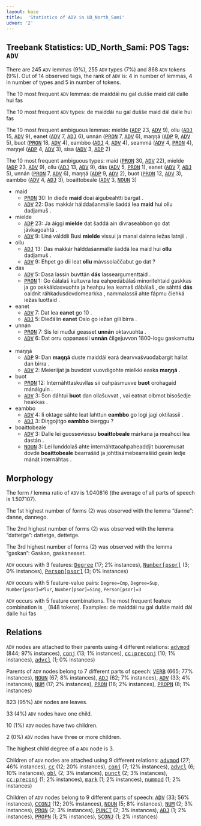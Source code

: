 ```yaml
---
layout: base
title:  'Statistics of ADV in UD_North_Sami'
udver: '2'
---
```


## Treebank Statistics: UD_North_Sami: POS Tags: `ADV`

There are 245 `ADV` lemmas (9%), 255 `ADV` types (7%) and 868 `ADV` tokens (9%).
Out of 14 observed tags, the rank of `ADV` is: 4 in number of lemmas, 4 in number of types and 5 in number of tokens.

The 10 most frequent `ADV` lemmas: de maiddái nu gal dušše maid dál dalle hui fas

The 10 most frequent `ADV` types:  de maiddái nu gal dušše maid dál dalle hui fas

The 10 most frequent ambiguous lemmas: mielde (<tt><a href="sme-pos-ADP.html">ADP</a></tt> 23, <tt><a href="sme-pos-ADV.html">ADV</a></tt> 9), ollu (<tt><a href="sme-pos-ADJ.html">ADJ</a></tt> 15, <tt><a href="sme-pos-ADV.html">ADV</a></tt> 9), eanet (<tt><a href="sme-pos-ADV.html">ADV</a></tt> 7, <tt><a href="sme-pos-ADJ.html">ADJ</a></tt> 6), unnán (<tt><a href="sme-pos-PRON.html">PRON</a></tt> 7, <tt><a href="sme-pos-ADV.html">ADV</a></tt> 6), maŋŋá (<tt><a href="sme-pos-ADP.html">ADP</a></tt> 9, <tt><a href="sme-pos-ADV.html">ADV</a></tt> 5), buot (<tt><a href="sme-pos-PRON.html">PRON</a></tt> 18, <tt><a href="sme-pos-ADV.html">ADV</a></tt> 4), eambbo (<tt><a href="sme-pos-ADJ.html">ADJ</a></tt> 4, <tt><a href="sme-pos-ADV.html">ADV</a></tt> 4), seammá (<tt><a href="sme-pos-ADV.html">ADV</a></tt> 4, <tt><a href="sme-pos-PRON.html">PRON</a></tt> 4), maŋŋel (<tt><a href="sme-pos-ADP.html">ADP</a></tt> 4, <tt><a href="sme-pos-ADV.html">ADV</a></tt> 3), sisa (<tt><a href="sme-pos-ADV.html">ADV</a></tt> 3, <tt><a href="sme-pos-ADP.html">ADP</a></tt> 2)

The 10 most frequent ambiguous types:  maid (<tt><a href="sme-pos-PRON.html">PRON</a></tt> 30, <tt><a href="sme-pos-ADV.html">ADV</a></tt> 22), mielde (<tt><a href="sme-pos-ADP.html">ADP</a></tt> 23, <tt><a href="sme-pos-ADV.html">ADV</a></tt> 9), ollu (<tt><a href="sme-pos-ADJ.html">ADJ</a></tt> 13, <tt><a href="sme-pos-ADV.html">ADV</a></tt> 9), dás (<tt><a href="sme-pos-ADV.html">ADV</a></tt> 5, <tt><a href="sme-pos-PRON.html">PRON</a></tt> 1), eanet (<tt><a href="sme-pos-ADV.html">ADV</a></tt> 7, <tt><a href="sme-pos-ADJ.html">ADJ</a></tt> 5), unnán (<tt><a href="sme-pos-PRON.html">PRON</a></tt> 7, <tt><a href="sme-pos-ADV.html">ADV</a></tt> 6), maŋŋá (<tt><a href="sme-pos-ADP.html">ADP</a></tt> 9, <tt><a href="sme-pos-ADV.html">ADV</a></tt> 2), buot (<tt><a href="sme-pos-PRON.html">PRON</a></tt> 12, <tt><a href="sme-pos-ADV.html">ADV</a></tt> 3), eambbo (<tt><a href="sme-pos-ADV.html">ADV</a></tt> 4, <tt><a href="sme-pos-ADJ.html">ADJ</a></tt> 3), boaittobeale (<tt><a href="sme-pos-ADV.html">ADV</a></tt> 3, <tt><a href="sme-pos-NOUN.html">NOUN</a></tt> 3)


* maid
  * <tt><a href="sme-pos-PRON.html">PRON</a></tt> 30: In dieđe <b>maid</b> doai áigubeahtti bargat .
  * <tt><a href="sme-pos-ADV.html">ADV</a></tt> 22: Das makkár hálddašanmálle šaddá lea <b>maid</b> hui ollu dadjamuš .
* mielde
  * <tt><a href="sme-pos-ADP.html">ADP</a></tt> 23: Ja áiggi <b>mielde</b> dat šaddá ain divraseabbon go dat jávkagoahtá .
  * <tt><a href="sme-pos-ADV.html">ADV</a></tt> 9: Liná válddii Busi <b>mielde</b> vissui ja manai dainna iežas latnjii .
* ollu
  * <tt><a href="sme-pos-ADJ.html">ADJ</a></tt> 13: Das makkár hálddašanmálle šaddá lea maid hui <b>ollu</b> dadjamuš .
  * <tt><a href="sme-pos-ADV.html">ADV</a></tt> 9: Ehpet go dii leat <b>ollu</b> mávssolaččabut go dat ?
* dás
  * <tt><a href="sme-pos-ADV.html">ADV</a></tt> 5: Dasa lassin buvttán <b>dás</b> lasseargumenttaid .
  * <tt><a href="sme-pos-PRON.html">PRON</a></tt> 1: Go čálalaš kultuvra lea eahpedábálaš minoritehtaid gaskkas ja go oskkáldasvuohta ja heahpu lea leamaš dábálaš , de sáhttá <b>dás</b> oaidnit ráhkadusdovdomearkka , nammalassii ahte fápmu čiehká iežas luottaid .
* eanet
  * <tt><a href="sme-pos-ADV.html">ADV</a></tt> 7: Dat lea <b>eanet</b> go 10 .
  * <tt><a href="sme-pos-ADJ.html">ADJ</a></tt> 5: Dieđálin <b>eanet</b> Oslo go iežan gili birra .
* unnán
  * <tt><a href="sme-pos-PRON.html">PRON</a></tt> 7: Sis lei muđui geasset <b>unnán</b> oktavuohta .
  * <tt><a href="sme-pos-ADV.html">ADV</a></tt> 6: Dat orru oppanassii <b>unnán</b> čilgejuvvon 1800-logu gaskamuttu .
* maŋŋá
  * <tt><a href="sme-pos-ADP.html">ADP</a></tt> 9: Dan <b>maŋŋá</b> duste maiddái eará dearvvašvuođabargit hállat dan birra .
  * <tt><a href="sme-pos-ADV.html">ADV</a></tt> 2: Meieriijat ja buvddat vuovdigohte mielkki easka <b>maŋŋá</b> .
* buot
  * <tt><a href="sme-pos-PRON.html">PRON</a></tt> 12: Internáhttaskuvllas sii oahpásmuvve <b>buot</b> orohagaid mánáiguin .
  * <tt><a href="sme-pos-ADV.html">ADV</a></tt> 3: Son dáhtui <b>buot</b> dan ollašuvvat , vai eatnat olbmot bisošedje heakkas .
* eambbo
  * <tt><a href="sme-pos-ADV.html">ADV</a></tt> 4: Ii oktage sáhte leat lahttun <b>eambbo</b> go logi jagi oktilassii .
  * <tt><a href="sme-pos-ADJ.html">ADJ</a></tt> 3: Diŋgojitgo <b>eambbo</b> bierggu ?
* boaittobeale
  * <tt><a href="sme-pos-ADV.html">ADV</a></tt> 3: Dalle lei guosseviessu <b>boaittobeale</b> márkana ja meahcci lea dastán .
  * <tt><a href="sme-pos-NOUN.html">NOUN</a></tt> 3: Lei lunddolaš ahte internáhttaoahpaheaddjit buoremusat dovde <b>boaittobeale</b> bearrašiid ja johttisámebearrašiid geain ledje mánát internáhtas .

## Morphology

The form / lemma ratio of `ADV` is 1.040816 (the average of all parts of speech is 1.507107).

The 1st highest number of forms (2) was observed with the lemma “danne”: danne, dannego.

The 2nd highest number of forms (2) was observed with the lemma “dattetge”: dattetge, dettetge.

The 3rd highest number of forms (2) was observed with the lemma “gaskan”: Gaskan, gaskaneaset.

`ADV` occurs with 3 features: <tt><a href="sme-feat-Degree.html">Degree</a></tt> (17; 2% instances), <tt><a href="sme-feat-Number-psor.html">Number[psor]</a></tt> (3; 0% instances), <tt><a href="sme-feat-Person-psor.html">Person[psor]</a></tt> (3; 0% instances)

`ADV` occurs with 5 feature-value pairs: `Degree=Cmp`, `Degree=Sup`, `Number[psor]=Plur`, `Number[psor]=Sing`, `Person[psor]=3`

`ADV` occurs with 5 feature combinations.
The most frequent feature combination is `_` (848 tokens).
Examples: de maiddái nu gal dušše maid dál dalle hui fas


## Relations

`ADV` nodes are attached to their parents using 4 different relations: <tt><a href="sme-dep-advmod.html">advmod</a></tt> (844; 97% instances), <tt><a href="sme-dep-conj.html">conj</a></tt> (13; 1% instances), <tt><a href="sme-dep-cc-preconj.html">cc:preconj</a></tt> (10; 1% instances), <tt><a href="sme-dep-advcl.html">advcl</a></tt> (1; 0% instances)

Parents of `ADV` nodes belong to 7 different parts of speech: <tt><a href="sme-pos-VERB.html">VERB</a></tt> (665; 77% instances), <tt><a href="sme-pos-NOUN.html">NOUN</a></tt> (67; 8% instances), <tt><a href="sme-pos-ADJ.html">ADJ</a></tt> (62; 7% instances), <tt><a href="sme-pos-ADV.html">ADV</a></tt> (33; 4% instances), <tt><a href="sme-pos-NUM.html">NUM</a></tt> (17; 2% instances), <tt><a href="sme-pos-PRON.html">PRON</a></tt> (16; 2% instances), <tt><a href="sme-pos-PROPN.html">PROPN</a></tt> (8; 1% instances)

823 (95%) `ADV` nodes are leaves.

33 (4%) `ADV` nodes have one child.

10 (1%) `ADV` nodes have two children.

2 (0%) `ADV` nodes have three or more children.

The highest child degree of a `ADV` node is 3.

Children of `ADV` nodes are attached using 9 different relations: <tt><a href="sme-dep-advmod.html">advmod</a></tt> (27; 46% instances), <tt><a href="sme-dep-cc.html">cc</a></tt> (12; 20% instances), <tt><a href="sme-dep-conj.html">conj</a></tt> (7; 12% instances), <tt><a href="sme-dep-advcl.html">advcl</a></tt> (6; 10% instances), <tt><a href="sme-dep-obl.html">obl</a></tt> (2; 3% instances), <tt><a href="sme-dep-punct.html">punct</a></tt> (2; 3% instances), <tt><a href="sme-dep-cc-preconj.html">cc:preconj</a></tt> (1; 2% instances), <tt><a href="sme-dep-mark.html">mark</a></tt> (1; 2% instances), <tt><a href="sme-dep-nummod.html">nummod</a></tt> (1; 2% instances)

Children of `ADV` nodes belong to 9 different parts of speech: <tt><a href="sme-pos-ADV.html">ADV</a></tt> (33; 56% instances), <tt><a href="sme-pos-CCONJ.html">CCONJ</a></tt> (12; 20% instances), <tt><a href="sme-pos-NOUN.html">NOUN</a></tt> (5; 8% instances), <tt><a href="sme-pos-NUM.html">NUM</a></tt> (2; 3% instances), <tt><a href="sme-pos-PRON.html">PRON</a></tt> (2; 3% instances), <tt><a href="sme-pos-PUNCT.html">PUNCT</a></tt> (2; 3% instances), <tt><a href="sme-pos-ADJ.html">ADJ</a></tt> (1; 2% instances), <tt><a href="sme-pos-PROPN.html">PROPN</a></tt> (1; 2% instances), <tt><a href="sme-pos-SCONJ.html">SCONJ</a></tt> (1; 2% instances)

